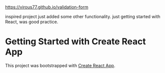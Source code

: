 https://virous77.github.io/validation-form

inspired project just added some other functionality. just getting started with React, was good practice.

# Getting Started with Create React App

This project was bootstrapped with [Create React App](https://github.com/facebook/create-react-app).
